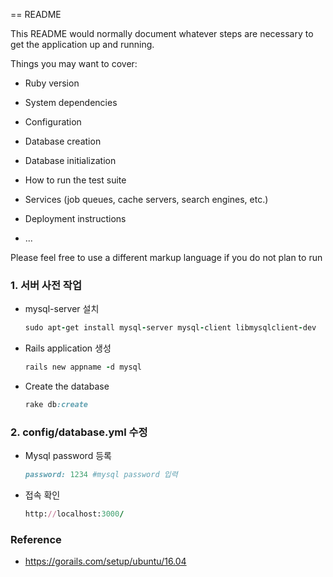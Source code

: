 == README

This README would normally document whatever steps are necessary to get the
application up and running.

Things you may want to cover:

* Ruby version

* System dependencies

* Configuration

* Database creation

* Database initialization

* How to run the test suite

* Services (job queues, cache servers, search engines, etc.)

* Deployment instructions

* ...

Please feel free to use a different markup language if you do not plan to run





### 1. 서버 사전 작업

- mysql-server 설치

  ```ruby
  sudo apt-get install mysql-server mysql-client libmysqlclient-dev
  ```

- Rails application 생성

  ```ruby
  rails new appname -d mysql
  ```

- Create the database

  ```ruby
  rake db:create
  ```



### 2. config/database.yml 수정

- Mysql password 등록

  ```ruby
  password: 1234 #mysql password 입력
  ```


- 접속 확인

  ```ruby
  http://localhost:3000/
  ```



  <!-- rails generate controller schedules create

  414  rails g controller posts index new create show edit update destroy
  415  rails g model post title:string content:text
  416  rails g model comment content:string post_id:integer
  417  bundle install
  418  rails generate devise:install
  419  rails generate devise user
  420  rake db:migrate -->



### Reference 

- https://gorails.com/setup/ubuntu/16.04
